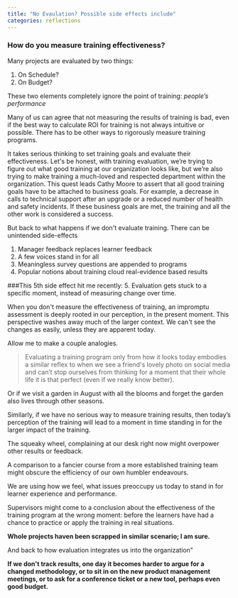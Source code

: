 ```yaml
---
title: "No Evaulation? Possible side effects include"
categories: reflections
---
```


### How do you measure training effectiveness?
 
Many projects are evaluated by two things: 


1. On Schedule? 
2. On Budget?

These two elements completely ignore the point of training: _people’s performance_
 
Many of us can agree that not measuring the results of training is bad, even if the best way to calculate ROI for training is not always intuitive or possible. There has to be other ways to rigorously measure training programs.
 
It takes serious thinking to set training goals and evaluate their effectiveness. Let's be honest, with training evaluation, we’re trying to figure out what good training at our organization looks like, but we’re also trying to make training a much-loved and respected department within the organization. This quest leads Cathy Moore to assert that all good training goals have to be attached to business goals. For example, a decrease in calls to technical support after an upgrade or a reduced number of health and safety incidents. If these business goals are met, the training and all the other work is considered a success.
 
But back to what happens if we don't evaluate training. There can be unintended side-effects
 
1.	Manager feedback replaces learner feedback
2.	A few voices stand in for all 
3.	Meaningless survey questions are appended to programs
4.	Popular notions about training cloud real-evidence based results
 
###This 5th side effect hit me recently:
5. Evaluation gets stuck to a specific moment, instead of measuring change over time.

When you don't measure the effectiveness of training, an impromptu assessment is deeply rooted in our perception, in the present moment. This perspective washes away much of the larger context. We can't see the changes as easily, unless they are apparent today. 
 
Allow me to make a couple analogies.

> Evaluating a training program only from how it looks today embodies a similar reflex to when we see a friend's lovely photo on social media and can’t stop ourselves from thinking for a moment that their whole life it is that perfect (even if we really know better). 

Or if we visit a garden in August with all the blooms and forget the garden also lives through other seasons.
 
Similarly, if we have no serious way to measure training results, then today’s perception of the training will lead to a moment in time standing in for the larger impact of the training. 

The squeaky wheel, complaining at our desk right now might overpower other results or feedback. 

A comparison to a fancier course from a more established training team might obscure the efficiency of our own humbler endeavours. 

We are using how we feel, what issues preoccupy us today to stand in for learner experience and performance.
 
Supervisors might come to a conclusion about the effectiveness of the training program at the wrong moment: before the learners have had a chance to practice or apply the training in real situations.

**Whole projects haven been scrapped in similar scenario; I am sure.** 

And back to how evaluation integrates us into the organization"

**If we don't track results, one day it becomes harder to argue for a changed methodology, or to sit in on the new product management meetings, or to ask for a conference ticket or a new tool, perhaps even good budget.**
